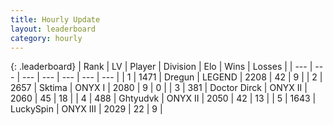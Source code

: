 ```yaml
---
title: Hourly Update
layout: leaderboard
category: hourly
---
```


{: .leaderboard}
| Rank | LV | Player | Division | Elo | Wins | Losses |
| --- | --- | --- | --- | --- | --- | --- |
| <span data-change="0">1</span> | 1471 | <span title="ID: 337810">Dregun</span> | LEGEND | <span data-change="0">2208</span> | <span data-change="0">42</span> | <span data-change="0">9</span> |
| <span data-change="0">2</span> | 2657 | <span title="ID: 353063">Sktima</span> | ONYX I | <span data-change="0">2080</span> | <span data-change="0">9</span> | <span data-change="0">0</span> |
| <span data-change="0">3</span> | 381 | <span title="ID: 67210">Doctor Dirck</span> | ONYX II | <span data-change="0">2060</span> | <span data-change="0">45</span> | <span data-change="0">18</span> |
| <span data-change="0">4</span> | 488 | <span title="ID: 300446">Ghtyudvk</span> | ONYX II | <span data-change="0">2050</span> | <span data-change="0">42</span> | <span data-change="0">13</span> |
| <span data-change="1">5</span> | 1643 | <span title="ID: 498412">LuckySpin</span> | ONYX III | <span data-change="14">2029</span> | <span data-change="1">22</span> | <span data-change="0">9</span> |